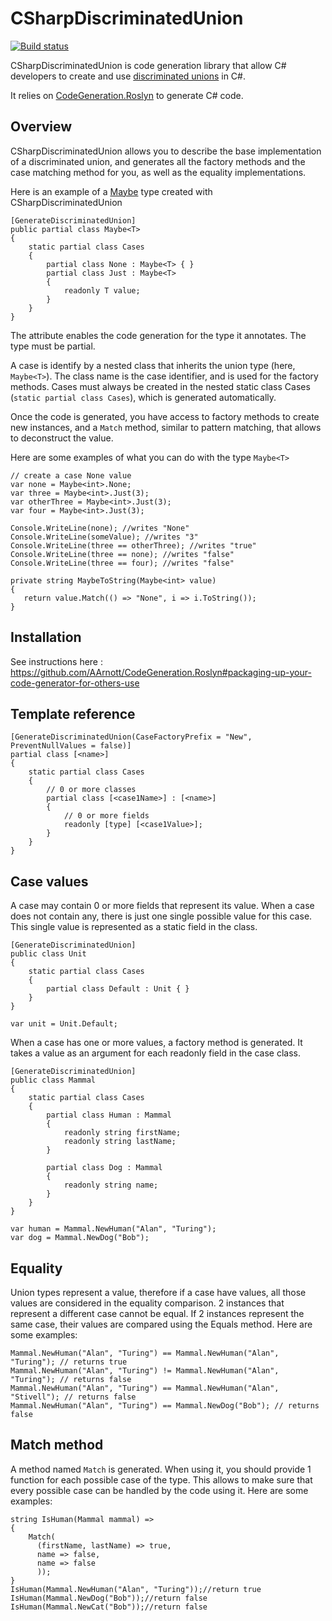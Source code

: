 
# CSharpDiscriminatedUnion

[![Build status](https://ci.appveyor.com/api/projects/status/kkfso0qs6hfer05h?svg=true)](https://ci.appveyor.com/project/Galad/csharpdiscriminatedunion)

CSharpDiscriminatedUnion is code generation library that allow C# developers to create and use [discriminated unions](https://docs.microsoft.com/en-us/dotnet/fsharp/language-reference/discriminated-unions) in C#.

It relies on [CodeGeneration.Roslyn](https://github.com/AArnott/CodeGeneration.Roslyn) to generate C# code.

## Overview
CSharpDiscriminatedUnion allows you to describe the base implementation of a discriminated union, and generates all the factory methods and the case matching method for you, as well as the equality implementations.

Here is an example of a [Maybe](https://wiki.haskell.org/Maybe) type created with CSharpDiscriminatedUnion

    [GenerateDiscriminatedUnion]
    public partial class Maybe<T>
    {
        static partial class Cases
        {
            partial class None : Maybe<T> { }
            partial class Just : Maybe<T>
            {
                readonly T value;
            }
        }
    }

The attribute enables the code generation for the type it annotates. 
The type must be partial.

A case is identify by a nested class that inherits the union type (here, `Maybe<T>`). The class name is the case identifier, and is used for the factory methods.
Cases must always be created in the nested static class Cases (`static partial class Cases`), which is generated automatically.

Once the code is generated, you have access to factory methods to create new instances, and a `Match` method, similar to pattern matching, that allows to deconstruct the value.

Here are some examples of what you can do with the type `Maybe<T>`

    // create a case None value
    var none = Maybe<int>.None;
    var three = Maybe<int>.Just(3);
    var otherThree = Maybe<int>.Just(3);
    var four = Maybe<int>.Just(3);
    
    Console.WriteLine(none); //writes "None"
    Console.WriteLine(someValue); //writes "3"
    Console.WriteLine(three == otherThree); //writes "true"
    Console.WriteLine(three == none); //writes "false"
    Console.WriteLine(three == four); //writes "false"
    
    private string MaybeToString(Maybe<int> value)
    {
       return value.Match(() => "None", i => i.ToString());
    }
    
## Installation
See instructions here : https://github.com/AArnott/CodeGeneration.Roslyn#packaging-up-your-code-generator-for-others-use

## Template reference

    [GenerateDiscriminatedUnion(CaseFactoryPrefix = "New", PreventNullValues = false)]
    partial class [<name>]
    {
        static partial class Cases
        {
            // 0 or more classes
            partial class [<case1Name>] : [<name>]
            {
                // 0 or more fields
                readonly [type] [<case1Value>];                
            }
        }
    }

## Case values
A case may contain 0 or more fields that represent its value.
When a case does not contain any, there is just one single possible value for this case. This single value is represented as a static field in the class.

    [GenerateDiscriminatedUnion]
    public class Unit
    {
        static partial class Cases
        {
            partial class Default : Unit { }
        }
    }
    
    var unit = Unit.Default;
    
When a case has one or more values, a factory method is generated. It takes a value as an argument for each readonly field in the case class.

    [GenerateDiscriminatedUnion]
    public class Mammal
    {
        static partial class Cases
        {
            partial class Human : Mammal
            {
                readonly string firstName;
                readonly string lastName;
            }
            
            partial class Dog : Mammal
            {
                readonly string name;
            }
        }
    }
    
    var human = Mammal.NewHuman("Alan", "Turing");
    var dog = Mammal.NewDog("Bob");
    

## Equality
Union types represent a value, therefore if a case have values, all those values are considered in the equality comparison.
2 instances that represent a different case cannot be equal.
If 2 instances represent the same case, their values are compared using the Equals method.
Here are some examples:
    
    Mammal.NewHuman("Alan", "Turing") == Mammal.NewHuman("Alan", "Turing"); // returns true
    Mammal.NewHuman("Alan", "Turing") != Mammal.NewHuman("Alan", "Turing"); // returns false
    Mammal.NewHuman("Alan", "Turing") == Mammal.NewHuman("Alan", "Stivell"); // returns false    
    Mammal.NewHuman("Alan", "Turing") == Mammal.NewDog("Bob"); // returns false


## Match method
A method named `Match` is generated.
When using it, you should provide 1 function for each possible case of the type. This allows to make sure that every possible case can be handled by the code using it.
Here are some examples:

    string IsHuman(Mammal mammal) => 
    {
        Match(
          (firstName, lastName) => true,
          name => false,
          name => false
          ));    
    }
    IsHuman(Mammal.NewHuman("Alan", "Turing"));//return true
    IsHuman(Mammal.NewDog("Bob"));//return false
    IsHuman(Mammal.NewCat("Bob"));//return false    
